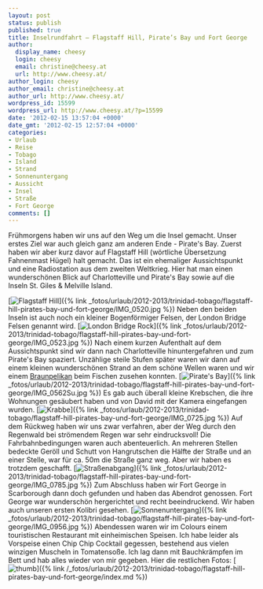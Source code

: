 ```yaml
---
layout: post
status: publish
published: true
title: Inselrundfahrt – Flagstaff Hill, Pirate’s Bay und Fort George
author:
  display_name: cheesy
  login: cheesy
  email: christine@cheesy.at
  url: http://www.cheesy.at/
author_login: cheesy
author_email: christine@cheesy.at
author_url: http://www.cheesy.at/
wordpress_id: 15599
wordpress_url: http://www.cheesy.at/?p=15599
date: '2012-02-15 13:57:04 +0000'
date_gmt: '2012-02-15 12:57:04 +0000'
categories:
- Urlaub
- Reise
- Tobago
- Island
- Strand
- Sonnenuntergang
- Aussicht
- Insel
- Straße
- Fort George
comments: []
---
```

<!--:de-->Frühmorgens haben wir uns auf den Weg um die Insel gemacht. Unser erstes Ziel war auch gleich ganz am anderen Ende - Pirate's Bay. Zuerst haben wir aber kurz davor auf Flagstaff Hill (wörtliche Übersetzung Fahnenmast Hügel) halt gemacht. Das ist ein ehemaliger Aussichtspunkt und eine Radiostation aus dem zweiten Weltkrieg. Hier hat man einen wunderschönen Blick auf Charlotteville und Pirate's Bay sowie auf die Inseln St. Giles & Melville Island.
[![](http://www.cheesy.at/wp-content/uploads/IMG_0520-300x200.jpg "Flagstaff Hill")]({% link _fotos/urlaub/2012-2013/trinidad-tobago/flagstaff-hill-pirates-bay-und-fort-george/IMG_0520.jpg %})
Neben den beiden Inseln ist auch noch ein kleiner Bogenförmiger Felsen, der London Bridge Felsen genannt wird.
[![](http://www.cheesy.at/wp-content/uploads/IMG_0523-300x200.jpg "London Bridge Rock")]({% link _fotos/urlaub/2012-2013/trinidad-tobago/flagstaff-hill-pirates-bay-und-fort-george/IMG_0523.jpg %})
Nach einem kurzen Aufenthalt auf dem Aussichtspunkt sind wir dann nach Charlotteville hinuntergefahren und zum Pirate's Bay spaziert. Unzählige steile Stufen später waren wir dann auf einem kleinen wunderschönen Strand an dem schöne Wellen waren und wir einem [Braunpelikan](http://de.wikipedia.org/wiki/Braunpelikan) beim Fischen zusehen konnten.
[![](http://www.cheesy.at/wp-content/uploads/IMG_0562Su-300x199.jpg "Pirate's Bay")]({% link _fotos/urlaub/2012-2013/trinidad-tobago/flagstaff-hill-pirates-bay-und-fort-george/IMG_0562Su.jpg %})
Es gab auch überall kleine Krebschen, die ihre Wohnungen gesäubert haben und von David mit der Kamera eingefangen wurden.
[![](http://www.cheesy.at/wp-content/uploads/IMG_0725-300x103.jpg "Krabbe")]({% link _fotos/urlaub/2012-2013/trinidad-tobago/flagstaff-hill-pirates-bay-und-fort-george/IMG_0725.jpg %})
Auf dem Rückweg haben wir uns zwar verfahren, aber der Weg durch den Regenwald bei strömendem Regen war sehr eindrucksvoll! Die Fahrbahnbedingungen waren auch abenteuerlich. An mehreren Stellen bedeckte Geröll und Schutt von Hangrutschen die Hälfte der Straße und an einer Stelle, war für ca. 50m die Straße ganz weg. Aber wir haben es trotzdem geschafft.
[![](http://www.cheesy.at/wp-content/uploads/IMG_0785-300x200.jpg "Straßenabgang")]({% link _fotos/urlaub/2012-2013/trinidad-tobago/flagstaff-hill-pirates-bay-und-fort-george/IMG_0785.jpg %})
Zum Abschluss haben wir Fort George in Scarborough dann doch gefunden und haben das Abendrot genossen. Fort George war wunderschön hergerichtet und recht beeindruckend. Wir haben auch unseren ersten Kolibri gesehen.
[![](http://www.cheesy.at/wp-content/uploads/IMG_0956-300x200.jpg "Sonnenuntergang")]({% link _fotos/urlaub/2012-2013/trinidad-tobago/flagstaff-hill-pirates-bay-und-fort-george/IMG_0956.jpg %})
Abendessen waren wir im Colours einem touristischen Restaurant mit einheimischen Speisen. Ich habe leider als Vorspeise einen Chip Chip Cocktail gegessen, bestehend aus vielen winzigen Muscheln in Tomatensoße. Ich lag dann mit Bauchkrämpfen im Bett und hab alles wieder von mir gegeben.
Hier die restlichen Fotos:
[![](http://www.cheesy.at/wp-content/uploads/thumb11.jpg "thumb")]({% link /_fotos/urlaub/2012-2013/trinidad-tobago/flagstaff-hill-pirates-bay-und-fort-george/index.md %})
